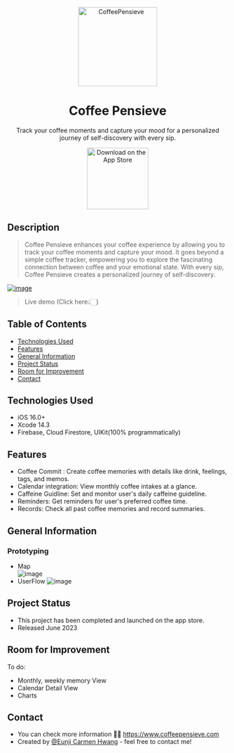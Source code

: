 <p align="center">
  <a href="https://www.coffeepensieve.com/"> 
    <img alt="CoffeePensieve" title="CoffeePensieve" src="https://velog.velcdn.com/images/carminchameleon/post/1e6591d3-e2ab-45a7-a095-37fa970a2852/image.png" width="180">
  </a>
</p>
<h1 align="center">Coffee Pensieve</h1>

<p align="center">
Track your coffee moments and capture your mood for a personalized journey of self-discovery with every sip.
</p>

<p align="center">
  <a href="https://apps.apple.com/au/app/coffee-pensieve/id6450377151">
    <img alt="Download on the App Store" title="App Store" src="http://i.imgur.com/0n2zqHD.png" width="140">
  </a>
</p>

## Description
> Coffee Pensieve enhances your coffee experience by allowing you to track your coffee moments and capture your mood. It goes beyond a simple coffee tracker, empowering you to explore the fascinating connection between coffee and your emotional state. With every sip, Coffee Pensieve creates a personalized journey of self-discovery.
>  <br>
> 
[![image](https://velog.velcdn.com/images/carminchameleon/post/7eb8eda1-4a45-4393-ba59-5d9cb7c94316/image.png)](https://youtu.be/UBnTo2mxjRQ)
> Live demo (Click here👆🏻)


## Table of Contents
* [Technologies Used](#technologies-used)
* [Features](#features)
* [General Information](#general-information)
* [Project Status](#project-status)
* [Room for Improvement](#room-for-improvement)
* [Contact](#contact)
<!-- * [License](#license) -->


## Technologies Used
- iOS 16.0+ 
- Xcode 14.3
- Firebase, Cloud Firestore, UIKit(100% programmatically)

## Features
- Coffee Commit : Create coffee memories with details like drink, feelings, tags, and memos.
- Calendar integration: View monthly coffee intakes at a glance.
- Caffeine Guidline: Set and monitor user's daily caffeine guideline.
- Reminders: Get reminders for user's preferred coffee time.
- Records: Check all past coffee memories and record summaries.


## General Information
### Prototyping
- Map  
![image](https://velog.velcdn.com/images/carminchameleon/post/f0a76185-c92e-4cbd-a43d-33c35bd2f375/image.png)
- UserFlow
![image](https://velog.velcdn.com/images/carminchameleon/post/5b334fcb-a153-4324-985e-25f8a8d15d47/image.png)


<!-- - Provide general information about your project here. -->
<!--- What problem does it (intend to) solve?-->
<!--- What is the purpose of your project?-->
<!--- Why did you undertake it?-->
<!-- You don't have to answer all the questions - just the ones relevant to your project. -->

## Project Status
- This project has been completed and launched on the app store. 
- Released June 2023

## Room for Improvement

To do:
- Monthly, weekly memory View
- Calendar Detail View
- Charts

## Contact
- You can check more information 👋🏻 https://www.coffeepensieve.com
- Created by [@Eunji Carmen Hwang](https://www.coffeepensieve.com/help) - feel free to contact me!


<!-- Optional -->
<!-- ## License -->
<!-- This project is open source and available under the [... License](). -->

<!-- You don't have to include all sections - just the one's relevant to your project -->

